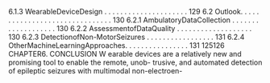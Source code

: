 6.1.3 WearableDeviceDesign . . . . . . . . . . . . . . . . . . . . . 129
6.2 Outlook. . . . . . . . . . . . . . . . . . . . . . . . . . . . . . . 130
6.2.1 AmbulatoryDataCollection . . . . . . . . . . . . . . . . . . . 130
6.2.2 AssessmentofDataQuality . . . . . . . . . . . . . . . . . . . 130
6.2.3 DetectionofNon-MotorSeizures . . . . . . . . . . . . . . . . . 131
6.2.4 OtherMachineLearningApproaches. . . . . . . . . . . . . . . . 131
125126 CHAPTER6. CONCLUSION
W
earable devices are a relatively new and promising tool to enable the remote, unob-
trusive, and automated detection of epileptic seizures with multimodal non-electroen-